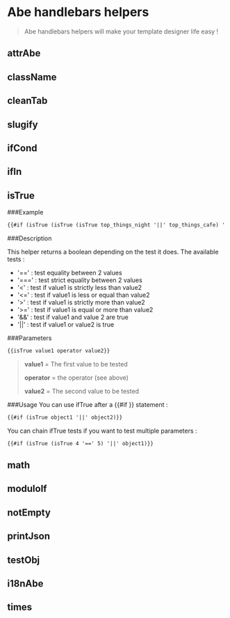 # Abe handlebars helpers

> Abe handlebars helpers will make your template designer life easy !

## attrAbe
## className
## cleanTab
## slugify
## ifCond
## ifIn

## isTrue

###Example

```html
{{#if (isTrue (isTrue (isTrue top_things_night '||' top_things_cafe) '||' top_things_restaurant_sofitel) '||' top_things_restaurant)}}
```

###Description

This helper returns a boolean depending on the test it does. The available tests :
- '==' : test equality between 2 values
- '===' : test strict equality between 2 values
- '<' : test if value1 is strictly less than value2
- '<=' : test if value1 is less or equal  than value2
- '>' : test if value1 is strictly more than value2
- '>=' : test if value1 is equal or more than value2
- '&&' : test if value1 and value 2 are true
- '||' : test if value1 or value2 is true

###Parameters
```html
{{isTrue value1 operator value2}}
```

> __value1__ = The first value to be tested
> 
> __operator__ = the operator (see above)
> 
> __value2__ = The second value to be tested

###Usage
You can use ifTrue after a {{#if }} statement :
```html
{{#if (isTrue object1 '||' object2)}}
```

You can chain ifTrue tests if you want to test multiple parameters :
```html
{{#if (isTrue (isTrue 4 '==' 5) '||' object1)}}
```

## math
## moduloIf
## notEmpty
## printJson
## testObj
## i18nAbe
## times